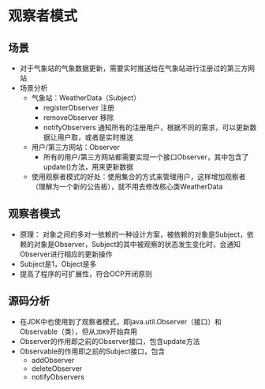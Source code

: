 # 观察者模式
## 场景
* 对于气象站的气象数据更新，需要实时推送给在气象站进行注册过的第三方网站
* 场景分析
    * 气象站：WeatherData（Subject）
        * registerObserver 注册
        * removeObserver 移除
        * notifyObservers 通知所有的注册用户，根据不同的需求，可以更新数据让用户取，或者是实时推送
    * 用户/第三方网站：Observer
        * 所有的用户/第三方网站都需要实现一个接口Observer，其中包含了update()方法，用来更新数据
    * 使用观察者模式的好处：使用集合的方式来管理用户，这样增加观察者（理解为一个新的公告板），就不用去修改核心类WeatherData
## 观察者模式
* 原理： 对象之间的多对一依赖的一种设计方案，被依赖的对象是Subject，依赖的对象是Observer，Subject的其中被观察的状态发生变化时，会通知Observer进行相应的更新操作
* Subject是1，Object是多
* 提高了程序的可扩展性，符合OCP开闭原则
## 源码分析
* 在JDK中也使用到了观察者模式，即java.util.Observer（接口）和Observable（类），但从`JDK9`开始弃用
* Observer的作用即之前的Observer接口，包含update方法
* Observable的作用即之前的Subject接口，包含
    * addObserver
    * deleteObserver
    * notifyObservers

